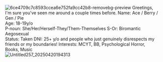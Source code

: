 ![6ce4709c7c8593ccea6e752fa9cc42b8-removebg-preview](https://github.com/user-attachments/assets/05b9afca-00ef-4a45-923a-92eac68140c3)
Greetings, I'm sure you've seen me around a couple times before.
Name: Ace / Berry / Gen / Pie    
Age: 18-19y/o  
P-noun: She/Her/Herself-They/Them-Themselves
S-Or: Biromantic Aegosexual   
Status: Taken
DNI: 25+ y/o and people who just genuinely disrespects my friends or my boundaries!
Interests: MCYT, BB, Psychological Horror, Books, Music     
![Untitled257_20250420194313](https://github.com/user-attachments/assets/df37e6fb-97b4-4326-92c2-33d9468cd6ad)
